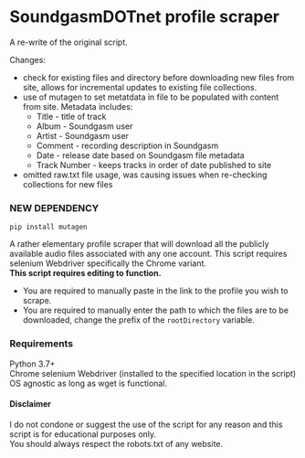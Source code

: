 # SoundgasmDOTnet profile scraper  

A re-write of the original script.  

Changes:  
- check for existing files and directory before downloading new files from site, allows for incremental updates to existing file collections.  
- use of mutagen to set metatdata in file to be populated with content from site. Metadata includes:  
  - Title - title of track  
  - Album - Soundgasm user  
  - Artist - Soundgasm user  
  - Comment - recording description in Soundgasm  
  - Date - release date based on Soundgasm file metadata
  - Track Number - keeps tracks in order of date published to site
- omitted raw.txt file usage, was causing issues when re-checking collections for new files

### NEW DEPENDENCY
`pip install mutagen`  

A rather elementary profile scraper that will download all the publicly available audio files associated with any one account. This script requires selenium Webdriver specifically the Chrome variant.   
**This script requires editing to function.**   
- You are required to manually paste in the link to the profile you wish to scrape.  
- You are required to manually enter the path to which the files are to be downloaded, change the prefix of the `rootDirectory` variable.   

### Requirements  
Python 3.7+  
Chrome selenium Webdriver (installed to the specified location in the script)  
OS agnostic as long as wget is functional.


#### Disclaimer
I do not condone or suggest the use of the script for any reason and this script is for educational purposes only.  
You should always respect the robots.txt of any website.
